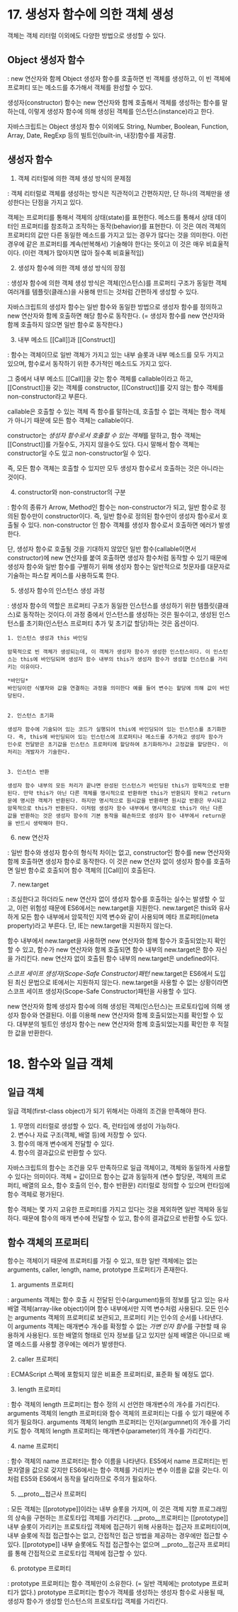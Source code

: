# 17. 생성자 함수에 의한 객체 생성

객체는 객체 리터럴 이외에도 다양한 방법으로 생성할 수 있다.

## Object 생성자 함수

: new 연산자와 함께 Object 생성자 함수를 호출하면 빈 객체를 생성하고, 이 빈 객체에 프로퍼티 또는 메소드를 추가해서 객체를 완성할 수 있다.

생성자(constructor) 함수는 new 연산자와 함께 호출해서 객체를 생성하는 함수를 말하는데, 이렇게 생성자 함수에 의해 생성된 객체를 인스턴스(instance)라고 한다.

자바스크립트는 Object 생성자 함수 이외에도 String, Number, Boolean, Function, Array, Date, RegExp 등의 빌트인(built-in, 내장)함수를 제공함.

## 생성자 함수

  1. 객체 리터럴에 의한 객체 생성 방식의 문제점

  : 객체 리터럴로 객체를 생성하는 방식은 직관적이고 간편하지만, 단 하나의 객체만을 생성한다는 단점을 가지고 있다.
  
  객체는 프로퍼티를 통해서 객체의 상태(state)를 표현한다. 메소드를 통해서 상태 데이터인 프로퍼티를 참조하고 조작하는 동작(behavior)를 표현한다. 이 것은 여러 객체의 프로퍼티의 값만 다른 동일한 메소드를 가지고 있는 경우가 많다는 것을 의미한다. 이런 경우에 같은 프로퍼티를 계속(반복해서) 기술해야 한다는 뜻이고 이 것은 매우 비효울적이다. (이런 객체가 많아지면 많아 질수록 비효율적임)


  2. 생성자 함수에 의한 객체 생성 방식의 장점

  : 생성자 함수에 의한 객체 생성 방식은 객체(인스턴스)를 프로퍼티 구조가 동일한 객체 여러개를 템플릿(클래스)을 사용해 만드는 것처럼 간편하게 생성할 수 있다.

  자바스크립트의 생성자 함수는 일반 함수와 동일한 방법으로 생성자 함수를 정의하고 new 연산자와 함께 호출하면 해당 함수로 동작한다. (= 생성자 함수를 new 연산자와 함께 호출하지 않으면 일반 함수로 동작한다.)


  3. 내부 메소드 [[Call]]과 [[Construct]]

  : 함수는 객체이므로 일반 객체가 가지고 있는 내부 슬롯과 내부 메소드를 모두 가지고 있으며, 함수로서 동작하기 위한 추가적인 메소드도 가지고 있다.

  그 중에서 내부 메소드 [[Call]]을 갖는 함수 객체를 callable이라고 하고, [[Construct]]을 갖는 객체를 constructor, [[Construct]]를 갖지 않는 함수 객체를 non-constructor라고 부른다.

  callable은 호출할 수 있는 객체 즉 함수를 말하는데, 호출할 수 없는 객체는 함수 객체가 아니기 때문에 모든 함수 객체는 callable이다.

  constructor는 *생성자 함수로서 호출할 수 있는 객체*를 말하고, 함수 객체는 [[Construct]]를 가질수도, 가지지 않을수도 있다. 다시 말해서 함수 객체는 constructor일 수도 있고 non-constructor일 수 있다.

  즉, 모든 함수 객체는 호출할 수 있지만 모두 생성자 함수로서 호출하는 것은 아니라는 것이다.


  4. constructor와 non-constructor의 구분
  
  : 함수의 종류가 Arrow, Method인 함수는 non-constructor가 되고, 일반 함수로 정의된 함수만이 constructor이다. 즉, 일반 함수로 정의된 함수만이 생성자 함수로서 호출될 수 있다. non-constructor 인 함수 객체를 생성자 함수로서 호출하면 에러가 발생한다.

  단, 생성자 함수로 호출될 것을 기대하지 않았던 일반 함수(callable이면서 constructor)에 new 연산자를 붙여 호출하면 생성자 함수처럼 동작할 수 있기 때문에 생성자 함수와 일반 함수를 구별하기 위해 생성자 함수는 일반적으로 첫문자를 대문자로 기술하는 파스칼 케이스를 사용하도록 한다.


  5. 생성자 함수의 인스턴스 생성 과정

  : 생성자 함수의 역할은 프로퍼티 구조가 동일한 인스턴스를 생성하기 위한 템플릿(클래스)로 동작하는 것이다.이 과정 중에서 인스턴스를 생성하는 것은 필수이고, 생성된 인스턴스를 초기화(인스턴스 프로퍼티 추가 및 초기값 할당)하는 것은 옵션이다.

    1. 인스턴스 생성과 this 바인딩
    
    암묵적으로 빈 객체가 생성되는데, 이 객체가 생성자 함수가 생성한 인스턴스이다. 이 인스턴스는 this에 바인딩되며 생성자 함수 내부의 this가 생성자 함수가 생성할 인스턴스를 가리키는 이유이다.

    *바인딩*
    바인딩이란 식별자와 값을 연결하는 과정을 의미한다 예를 들어 변수는 할당에 의해 값이 바인당된다.


    2. 인스턴스 초기화

    생성자 함수에 기술되어 있는 코드가 실행되어 this에 바인딩되어 있는 인스턴스를 초기화한다. 즉, this에 바인딩되어 있는 인스턴스에 프로퍼티나 메소드를 추가하고 생성자 함수가 인수로 전달받은 초기값을 인스턴스 프로퍼티에 할당하여 초기화하거나 고정값을 할당한다. 이 처리는 개발자가 기술한다.
    

    3. 인스턴스 반환

    생성자 함수 내부의 모든 처리가 끝나면 완성된 인스턴스가 바인딩된 this가 암묵적으로 반환된다. 만약 this가 아닌 다른 객체를 명시적으로 반환하면 this가 반환되지 못하고 return문에 명시한 객체가 반환된다. 하지만 명시적으로 원시값을 반환하면 원시값 반환은 무시되고 암묵적으로 this가 반환된다. 이처럼 생성자 함수 내부에서 명시적으로 this가 아닌 다른 값을 반환하는 것은 생성자 함수의 기본 동작을 훼손하므로 생성자 함수 내부에서 return문을 반드시 생략해야 한다.


6. new 연산자

: 일반 함수와 생성자 함수의 형식적 차이는 없고, constructor인 함수를 new 연산자와 함께 호출하면 생성자 함수로 동작한다. 이 것은 new 연산자 없이 생성자 함수를 호출하면 일반 함수로 호출되어 함수 객체의 [[Call]]이 호출된다.


7. new.target

: 조심한다고 하더라도 new 연산자 없이 생성자 함수를 호출하는 실수는 발생할 수 있고, 이런 위험성 때문에 ES6에서는 new.target을 지원한다. new.target은 this와 유사하게 모든 함수 내부에서 암묵적인 지역 변수와 같이 사용되며 메타 프로퍼티(meta property)라고 부른다. 단, IE는 new.target을 지원하지 않는다.

함수 내부에서 new.target을 사용하면 new 연산자와 함께 함수가 호출되었는지 확인할 수 있고, 함수가 new 연산자와 함께 호출되면 함수 내부의 new.target은 함수 자신을 가리킨다. new 연산자 없이 호출된 함수 내부의 new.target은 undefined이다.

*스코프 세이프 생성자(Scope-Safe Constructor)패턴*
new.target은 ES6에서 도입된 최신 문법으로 IE에서는 지원하지 않는다. new.target을 사용할 수 없는 상황이라면 스코프 세이프 생성자(Scope-Safe Constructor)패턴을 사용할 수 있다.

new 연산자와 함께 생성자 함수에 의해 생성된 객체(인스턴스)는 프로토타입에 의해 생성자 함수와 연결된다. 이를 이용해 new 연산자와 함께 호출되었는지를 확인할 수 있다. 대부분의 빌트인 생성자 함수는 new 연산자와 함께 호출되었는지를 확인한 후 적절한 값을 반환한다.






# 18. 함수와 일급 객체


## 일급 객체

  일급 객체(first-class object)가 되기 위해서는 아래의 조건을 만족해야 한다.

  1. 무명의 리터럴로 생성할 수 있다. 즉, 런타임에 생성이 가능하다.
  2. 변수나 자료 구조(객체, 배열 등)에 저장할 수 있다.
  3. 함수의 매개 변수에게 전달할 수 있다.
  4. 함수의 결과값으로 반환할 수 있다.

  자바스크립트의 함수는 조건을 모두 만족하므로 일급 객체이고, 객체와 동일하게 사용할 수 있다는 의미이다. 객체 = 값이므로 함수는 값과 동일하게 (변수 할당문, 객체의 프로퍼티, 배열의 요소, 함수 호출의 인수, 함수 반환문) 리터럴로 정의할 수 있으며 런타임에 함수 객체로 평가된다.
  
  함수 객체는 몇 가지 고유한 프로퍼티를 가지고 있다는 것을 제외하면 일반 객체와 동일하다. 때문에 함수의 매개 변수에 전달할 수 있고, 함수의 결과값으로 반환할 수도 있다.


## 함수 객체의 프로퍼티

함수는 객체이기 때문에 프로퍼티를 가질 수 있고, 또한 일반 객체에는 없는 arguments, caller, length, name, prototype 프로퍼티가 존재한다.


  1. arguments 프로퍼티

  : arguments 객체는 함수 호출 시 전달된 인수(argument)들의 정보를 담고 있는 유사배열 객체(array-like object)이며 함수 내부에서만 지역 변수처럼 사용된다. 모든 인수는 arguments 객체의 프로퍼티로 보관되고, 프로퍼티 키는 인수의 순서를 나타낸다. 이 arguments 객체는 매개변수 개수를 확정할 수 없는 *가변 인자 함수*를 구현할 때 유용하게 사용된다. 또한 배열의 형태로 인자 정보를 담고 있지만 실제 배열은 아니므로 배열 메소드를 사용할 경우에는 에러가 발생한다.


  2. caller 프로퍼티

  : ECMAScript 스펙에 포함되지 않은 비표준 프로퍼티로, 표준화 될 예정도 없다.


  3. length 프로퍼티

  : 함수 객체의 length 프로퍼티는 함수 정의 시 선언한 매개변수의 개수를 가리킨다. arguments 객체의 length 프로퍼티와 함수 객체의 프로퍼티는 다를 수 있기 때문에 주의가 필요하다. arguments 객체의 length 프로퍼티는 인자(argumnet)의 개수를 가리키도 함수 객체의 length 프로퍼티는 매개변수(parameter)의 개수를 가리킨다.


  4. name 프로퍼티

  : 함수 객체의 name 프로퍼티는 함수 이름을 나타낸다. ES5에서 name 프로퍼티는 빈 문자열을 값으로 갖지만 ES6에서는 함수 객체를 가리키는 변수 이름을 값을 갖는다. 이 처럼 ES5와 ES6에서 동작을 달리하므로 주의가 필요하다.


  5. __proto__접근사 프로퍼티

  : 모든 객체는 [[prototype]]이라는 내부 슬롯을 가지며, 이 것은 객체 지향 프로그래밍의 상속을 구현하는 프로토타입 객체를 가리킨다. __proto__프로퍼티는 [[prototype]] 내부 슬롯이 가리키는 프로토타입 객체에 접근하기 위해 사용하는 접근자 프로퍼티이며, 내부 슬롯에 직접 접근할수는 없고, 간접적인 접근 방법을 제공하는 경우에만 접근할 수 있다. [[prototype]] 내부 슬롯에도 직접 접근할수는 없으며 __proto__접근자 프로퍼티를 통해 간접적으로 프로토타입 객체에 접근할 수 있다.


  6. prototype 프로퍼티

  : prototype 프로퍼티는 함수 객체만이 소유한다. (= 일반 객체에는 prototype 프로퍼티가 없다.) prototype 프로퍼티는 함수가 객체를 생성하는 생성자 함수로 사용될 때, 생성자 함수가 생성할 인스턴스의 프로토타입 객체를 가리킨다.
